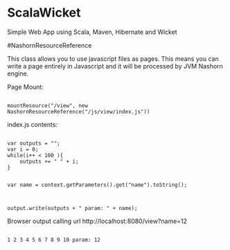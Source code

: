 # ScalaWicket

<p>Simple Web App using Scala, Maven, Hibernate and Wicket</p>

#NashornResourceReference

<p>
	This class allows you to use javascript files as pages.
	This means you can write a page entirely in Javascript and it will be processed by JVM Nashorn engine.
</p>

<p>Page Mount:</p>

<code>
mountResource("/view", new NashornResourceReference("/js/view/index.js"))
</code>

<p>index.js contents:</p>

<code>
var outputs = "";
var i = 0;
while(i++ < 100 ){
	outputs += " " + i;
}

var name = context.getParameters().get("name").toString();

output.write(outputs + " param: " + name);
</code>

<p>Browser output calling url http://localhost:8080/view?name=12</p>

<code>
1 2 3 4 5 6 7 8 9 10 param: 12
</code>
